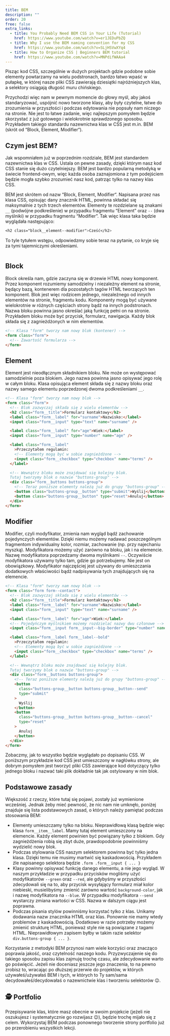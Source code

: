 ```yaml
---
title: BEM
description: ""
order: 20
free: false
extra_links:
  - title: You Probably Need BEM CSS in Your Life (Tutorial)
    href: https://www.youtube.com/watch?v=er1JEDuPbZQ
  - title: Why I use the BEM naming convention for my CSS
    href: https://www.youtube.com/watch?v=SLjHSVwXYq4
  - title: How to Organize CSS | Beginners BEM tutorial
    href: https://www.youtube.com/watch?v=MNPdifWAAa4
---
```


<script>
	import Codepen from "$lib/components/ui/Codepen.svelte";
</script>

Pisząc kod CSS, szczególnie w dużych projektach gdzie podobne sobie elementy powtarzamy na wielu podstronach, bardzo łatwo wpaść w pułapkę, w której nasze pliki CSS zawierają dziesiątki najróżniejszych klas, a selektory osiągają długość muru chińskiego.

Przychodzi więc nam w pewnym momencie do głowy myśl, aby jakoś standaryzować, uspójnić nowo tworzone klasy, aby były czytelne, łatwe do zrozumienia w przyszłości i podczas edytowania nie popsuły nam niczego na stronie. Nie jest to łatwe zadanie, więc najlepszym pomysłem będzie skorzystać z już gotowego i wielokrotnie sprawdzonego sposobu. Przykładem takiego standardu nazewnictwa klas w CSS jest m.in. BEM (skrót od “Block, Element, Modifier“).

## Czym jest BEM?

Jak wspomniałem już w poprzednim rozdziale, BEM jest standardem nazewnictwa klas w CSS. Ustala on pewne zasady, dzięki którym nasz kod CSS stanie się dużo czytelniejszy. BEM jest bardzo popularną metodyką w świecie frontend-owym, więc każda osoba zaznajomiona z tym podejściem będzie mogła szybko zrozumieć nasz kod, patrząc tylko na nazwy klas CSS.

BEM jest skrótem od nazw “Block, Element, Modifier“. Napisana przez nas klasa CSS, opisując dany znacznik HTML, powinna składać się maksymalnie z tych trzech elementów. Elementy te rozdzielane są znakami `__` (podwójne podkreślenie) w przypadku fragmentu “Element” oraz `--` (dwa myślniki) w przypadku fragmentu “Modifier”. Tak więc klasa taka będzie wyglądała następująco:

```css
<h2 class="block__element--modifier">Cześć</h2>
```

To tyle tytułem wstępu, odpowiedzmy sobie teraz na pytanie, co kryje się za tymi tajemniczymi określeniami.

<img alt="" src="/kurs/statyczna/img/zaawansowana-strona/bem.png" />

## Block

Block określa nam, gdzie zaczyna się w drzewie HTML nowy komponent. Przez komponent rozumiemy samodzielny i niezależny element na stronie, będący bazą, kontenerem dla pozostałych tagów HTML tworzących ten komponent. Blok jest więc rodzicem jednego, niezależnego od innych elementów na stronie, fragmentu kodu. Komponenty mogą być używane wielokrotnie w różnych częściach strony bądź na innych podstronach. Nazwa bloku powinna jasno określać jaką funkcję pełni on na stronie. Przykładem bloku może być przycisk, formularz, nawigacja. Każdy blok składa się z zagnieżdżonych w nim elementów.

```html
<!-- Klasa "form" tworzy nam nowy blok (kontener) -->
<form class="form">
  <!-- Zawartość formularza -->
</form>
```

## Element

Element jest nieodłącznym składnikiem bloku. Nie może on występować samodzielnie poza blokiem. Jego nazwa powinna jasno opisywać jego rolę w całym bloku. Klasa opisująca element składa się z nazwy bloku oraz nazwy samego elementu poprzedzonej dwoma podkreśleniami `__`.

```html
<!-- Klasa "form" tworzy nam nowy blok -->
<form class="form">
  <!-- Blok zazwyczaj składa się z wielu elementów -->
  <h2 class="form__title">Formularz kontaktowy</h2>
  <label class="form__label" for="surname">Nazwisko:</label>
  <input class="form__input" type="text" name="surname" />

  <label class="form__label" for="age">Wiek:</label>
  <input class="form__input" type="number" name="age" />

  <label class="form__label"
    >Przeczytałem regulamin:
    <!-- Elementy mogą być w sobie zagnieżdżone -->
    <input class="form__checkbox" type="checkbox" name="terms" />
  </label>

  <!-- Wewnątrz bloku może znajdować się kolejny blok.
  Tutaj tworzymy blok o nazwie "buttons-group" -->
  <div class="form__buttons buttons-group">
    <!-- Teraz poniższe elementy należą już do grupy "buttons-group" -->
    <button class="buttons-group__button" type="submit">Wyślij</button>
    <button class="buttons-group__button" type="reset">Anuluj</button>
  </div>
</form>
```

## Modifier

Modifier, czyli modyfikator, zmienia nam wygląd bądź zachowanie pojedynczych elementów. Dzięki niemu możemy nadawać poszczególnym fragmentom indywidualny kolor, rozmiar, zachowanie (np. przy najechaniu myszką). Modyfikatora możemy użyć zarówno na bloku, jak i na elemencie. Nazwę modyfikatora poprzedzamy dwoma myślnikami `--`. Oczywiście modyfikatora używamy tylko tam, gdzie go potrzebujemy. Nie jest on obowiązkowy. Modyfikator najczęściej jest używany do umieszczania dodatkowych właściwości bądź nadpisywania tych znajdujących się na elemencie.

```html
<!-- Klasa "form" tworzy nam nowy blok -->
<form class="form form--contact">
  <!-- Blok zazwyczaj składa się z wielu elementów -->
  <h2 class="form__title">Formularz kontaktowy</h2>
  <label class="form__label" for="surname">Nazwisko:</label>
  <input class="form__input" type="text" name="surname" />

  <label class="form__label" for="age">Wiek:</label>
  <!-- Pojedyńczym myślnikiem możemy rozdzielać nazwy dwu członowe -->
  <input class="form__input form__input--big-border" type="number" name="age" />

  <label class="form__label form__label--bold"
    >Przeczytałem regulamin:
    <!-- Elementy mogą być w sobie zagnieżdżone -->
    <input class="form__checkbox" type="checkbox" name="terms" />
  </label>

  <!-- Wewnątrz bloku może znajdować się kolejny blok.
  Tutaj tworzymy blok o nazwie "buttons-group" -->
  <div class="form__buttons buttons-group">
    <!-- Teraz poniższe elementy należą już do grupy "buttons-group" -->
    <button
      class="buttons-group__button buttons-group__button--send"
      type="submit"
    >
      Wyślij
    </button>
    <button
      class="buttons-group__button buttons-group__button--cancel"
      type="reset"
    >
      Anuluj
    </button>
  </div>
</form>
```

Zobaczmy, jak to wszystko będzie wyglądało po dopisaniu CSS. W poniższym przykładzie kod CSS jest umieszczony w nagłówku strony, ale dobrym pomysłem jest tworzyć pliki CSS zawierające kod dotyczący tylko jednego bloku i nazwać taki plik dokładnie tak jak ostylowany w nim blok.

<Codepen id="gOZZVBW" />

## Podstawowe zasady

Większość z rzeczy, które tutaj się pojawi, zostały już wymienione wcześniej. Jednak żeby mieć pewność, że nic nam nie umknęło, poniżej znajduje się lista podstawowych zasad, o których należy pamiętać podczas stosowania BEM:

- Elementy umieszczamy tylko na bloku. Nieprawidłową klasą będzie więc klasa `form__item__label`. Mamy tutaj element umieszczony na elemencie. Każdy element powinien być powiązany tylko z blokiem. Gdy zagnieżdżenia robią się zbyt duże, prawdopodobnie powinniśmy wydzielić nowy blok.
- Podczas stylowania CSS naszym selektorem powinna być tylko jedna klasa. Dzięki temu nie musimy martwić się kaskadowością. Przykładem źle napisanego selektora będzie `.form .form__input { ... }`
- Klasy powinny opisywać funkcję danego elementu, a nie jego wygląd. W naszym przykładzie w przypadku przycisków mogliśmy użyć modyfikatorów `--green` oraz `--red`, ale gdybyśmy w przyszłości zdecydowali się na to, aby przycisk wysyłający formularz miał kolor niebieski, musielibyśmy zmienić zarówno wartość `background-color`, jak i nazwę modyfikatora na `--blue`. W przypadku modyfikatora `--send` wystarczy zmiana wartości w CSS. Nazwa w dalszym ciągu jest poprawna.
- Podczas pisania stylów powinniśmy korzystać tylko z klas. Unikamy dodawania nazw znacznika HTML oraz klas. Ponownie nie mamy wtedy problemów z kaskadowością. Dodatkowo w razie potrzeby możemy zmienić strukturę HTML, ponieważ style nie są powiązane z tagami HTML. Nieprawidłowym zapisem byłby w takim razie selektor `div.buttons-group { ... }`.

Korzystanie z metodyki BEM przynosi nam wiele korzyści oraz znacząco poprawia jakość, oraz czytelność naszego kodu. Przyzwyczajenie się do takiego sposobu zapisu klas zajmuję trochę czasu, ale zdecydowanie warto go poświęcić. Jeżeli nie doceniasz jeszcze jego znaczenia, to na pewno zrobisz to, wracając po dłuższej przerwie do projektów, w których używałeś/używałaś BEM i tych, w których to Ty sam/sama decydowałeś/decydowałaś o nazewnictwie klas i tworzeniu selektorów 😉.

## 🕵️ Portfolio

Przepisywanie klas, które masz obecnie w swoim projekcie (jeżeli nie oszukujesz i systematycznie go rozwijasz 😉), będzie trochę mijało się z celem. Wykorzystaj BEM podczas ponownego tworzenie strony portfolio już po przerobieniu wszystkich lekcji.
